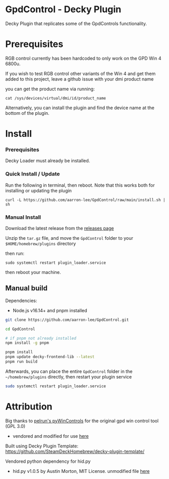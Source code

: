 # GpdControl - Decky Plugin

Decky Plugin that replicates some of the GpdControls functionality.

# Prerequisites

RGB control currently has been hardcoded to only work on the GPD Win 4 6800u.

If you wish to test RGB control other variants of the Win 4 and get them added to this project, leave a github issue with your dmi product name

you can get the product name via running:

`cat /sys/devices/virtual/dmi/id/product_name`

Alternatively, you can install the plugin and find the device name at the bottom of the plugin.

# Install

### Prerequisites

Decky Loader must already be installed.

### Quick Install / Update

Run the following in terminal, then reboot. Note that this works both for installing or updating the plugin

```
curl -L https://github.com/aarron-lee/GpdControl/raw/main/install.sh | sh

```

### Manual Install

Download the latest release from the [releases page](https://github.com/aarron-lee/GpdControl/releases)

Unzip the `tar.gz` file, and move the `GpdControl` folder to your `$HOME/homebrew/plugins` directory

then run:

```
sudo systemctl restart plugin_loader.service
```

then reboot your machine.

## Manual build

Dependencies:

- Node.js v16.14+ and pnpm installed

```bash
git clone https://github.com/aarron-lee/GpdControl.git

cd GpdControl

# if pnpm not already installed
npm install -g pnpm

pnpm install
pnpm update decky-frontend-lib --latest
pnpm run build
```

Afterwards, you can place the entire `GpdControl` folder in the `~/homebrew/plugins` directly, then restart your plugin service

```bash
sudo systemctl restart plugin_loader.service
```

# Attribution

Big thanks to [pelrun's pyWinControls](https://github.com/pelrun/pyWinControls/) for the original gpd win control tool (GPL 3.0)

- vendored and modified for use [here](./py_modules/wincontrols/)

Built using Decky Plugin Template: https://github.com/SteamDeckHomebrew/decky-plugin-template/

Vendored python dependency for hid.py

- hid.py v1.0.5 by Austin Morton, MIT License. unmodified file [here](./py_modules/gpd_hid.py)
